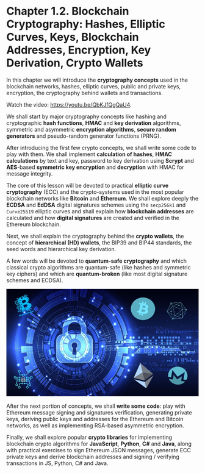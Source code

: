 # Chapter 1.2. Blockchain Cryptography: Hashes, Elliptic Curves, Keys, Blockchain Addresses, Encryption, Key Derivation, Crypto Wallets

In this chapter we will introduce the **cryptography concepts** used in the blockchain networks, hashes, elliptic curves, public and private keys, encryption, the cryptography behind wallets and transactions.

<div class="video-player">
  Watch the video: <a target="_blank" href="https://youtu.be/QbKJfQgQaU4">https://youtu.be/QbKJfQgQaU4</a>.
</div>
<script src="/assets/js/video.js"></script>

We shall start by major cryptography concepts like hashing and cryptographic **hash functions**, **HMAC** and **key derivation** algorithms, symmetric and asymmetric **encryption algorithms**, **secure random generators** and pseudo-random generator functions \(PRNG\).

After introducing the first few crypto concepts, we shall write some code to play with them. We shall implement **calculation of hashes**, **HMAC calculations** by text and key, password to key derivation using **Scrypt** and **AES**-based **symmetric key encryption** and **decryption** with HMAC for message integrity.

The core of this lesson will be devoted to practical **elliptic curve cryptography** \(ECC\) and the crypto-systems used in the most popular blockchain networks like **Bitcoin** and **Ethereum**. We shall explore deeply the **ECDSA** and **EdDSA** digital signatures schemes using the `secp256k1` and `Curve25519` elliptic curves and shall explain how **blockchain addresses** are calculated and how **digital signatures** are created and verified in the Ethereum blockchain.

Next, we shall explain the cryptography behind the **crypto wallets**, the concept of **hierarchical \(HD\) wallets**, the BIP39 and BIP44 standards, the seed words and hierarchical key derivation.

A few words will be devoted to **quantum-safe cryptography** and which classical crypto algorithms are quantum-safe \(like hashes and symmetric key ciphers\) and which are **quantum-broken** \(like most digital signature schemes and ECDSA\).

![](/assets/blockchain-cryptography.jpg)

After the next portion of concepts, we shall **write some code**: play with Ethereum message signing and signatures verification, generating private keys, deriving public keys and addresses for the Ethereum and Bitcoin networks, as well as implementing RSA-based asymmetric encryption.

Finally, we shall explore popular **crypto libraries** for implementing blockchain crypto algorithms for **JavaScript**, **Python**, **C\#** and **Java**, along with practical exercises to sign Ethereum JSON messages, generate ECC private keys and derive blockchain addresses and signing / verifying transactions in JS, Python, C\# and Java.

